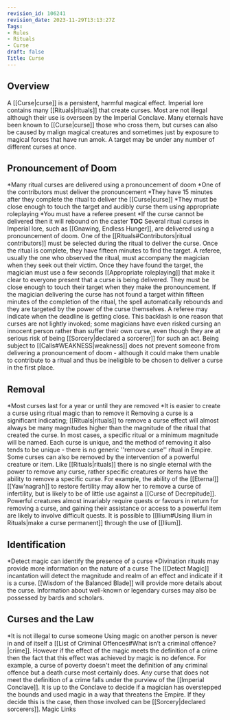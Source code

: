 ```yaml
---
revision_id: 106241
revision_date: 2023-11-29T13:13:27Z
Tags:
- Rules
- Rituals
- Curse
draft: false
Title: Curse
---
```

## Overview
A [[Curse|curse]] is a persistent, harmful magical effect. Imperial lore contains many [[Rituals|rituals]] that create curses. Most are not illegal although their use is overseen by the Imperial Conclave. Many eternals have been known to [[Curse|curse]] those who cross them, but curses can also be caused by malign magical creatures and sometimes just by exposure to magical forces that have run amok.
A target may be under any number of different curses at once.
## Pronouncement of Doom
*Many ritual curses are delivered using a pronouncement of doom
*One of the contributors must deliver the pronouncement
*They have 15 minutes after they complete the ritual to deliver the [[Curse|curse]]
*They must be close enough to touch the target and audibly curse them using appropriate roleplaying
*You must have a referee present
*If the curse cannot be delivered then it will rebound on the caster
__TOC__
Several ritual curses in Imperial lore, such as [[Gnawing, Endless Hunger]], are delivered using a pronouncement of doom. One of the  [[Rituals#Contributors|ritual contributors]] must be selected during the ritual to deliver the curse. Once the ritual is complete, they have fifteen minutes to find the target. A referee, usually the one who observed the ritual, must accompany the magician when they seek out their victim.
Once they have found the target, the magician must use a few seconds [[Appropriate roleplaying]] that make it clear to everyone present that a curse is being delivered. They must be close enough to touch their target when they make the pronouncement.
If the magician delivering the curse has not found a target within fifteen minutes of the completion of the ritual, the spell automatically rebounds and they are targeted by the power of the curse themselves. A referee may indicate when the deadline is getting close. This backlash is one reason that curses are not lightly invoked; some magicians have even risked cursing an innocent person rather than suffer their own curse, even though they are at serious risk of being [[Sorcery|declared a sorcerer]] for such an act.
Being subject to [[Calls#WEAKNESS|weakness]] does not prevent someone from delivering a pronouncement of doom - although it could make them unable to contribute to a ritual and thus be ineligible to be chosen to deliver a curse in the first place.
## Removal
*Most curses last for a year or until they are removed
*It is easier to create a curse using ritual magic than to remove it
Removing a curse is a significant indicating; [[Rituals|rituals]] to remove a curse effect will almost always be many magnitudes higher than the magnitude of the ritual that created the curse. In most cases, a specific ritual or a minimum magnitude will be named. Each curse is unique, and the method of removing it also tends to be unique - there is no generic ''remove curse'' ritual in Empire.
Some curses can also be removed by the intervention of a powerful creature or item. Like [[Rituals|rituals]] there is no single eternal with the power to remove any curse, rather specific creatures or items have the ability to remove a specific curse. For example, the ability of the [[Eternal]] [[Yaw'nagrah]] to restore fertility may allow her to remove a curse of infertility, but is likely to be of little use against a [[Curse of Decrepitude]]. Powerful creatures almost invariably require quests or favours in return for removing a curse, and gaining their assistance or access to a powerful item are likely to involve difficult quests.
It is possible to [[Ilium#Using Ilium in Rituals|make a curse permanent]] through the use of [[Ilium]].
## Identification
*Detect magic can identify the presence of a curse
*Divination rituals may provide more information on the nature of a curse
The [[Detect Magic]] incantation will detect the magnitude and realm of an effect and indicate if it is a curse. [[Wisdom of the Balanced Blade]] will provide more details about the curse. Information about well-known or legendary curses may also be possessed by bards and scholars.
## Curses and the Law
*It is not illegal to curse someone
Using magic on another person is never in and of itself a [[List of Criminal Offences#What isn’t a criminal offence?|crime]]. However if the effect of the magic meets the definition of a crime then the fact that this effect was achieved by magic is no defence. For example, a curse of poverty doesn't meet the definition of any criminal offence but a death curse most certainly does. Any curse that does not meet the definition of a crime falls under the purview of the [[Imperial Conclave]]. It is up to the Conclave to decide if a magician has overstepped the bounds and used magic in a way that threatens the Empire. If they decide this is the case, then those involved can be [[Sorcery|declared sorcerers]].
Magic Links